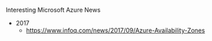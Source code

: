 
Interesting Microsoft Azure News 
* 2017
  * https://www.infoq.com/news/2017/09/Azure-Availability-Zones
